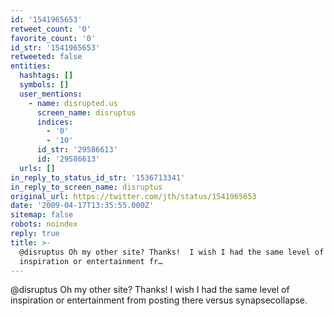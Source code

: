 ```yaml
---
id: '1541965653'
retweet_count: '0'
favorite_count: '0'
id_str: '1541965653'
retweeted: false
entities:
  hashtags: []
  symbols: []
  user_mentions:
    - name: disrupted.us
      screen_name: disruptus
      indices:
        - '0'
        - '10'
      id_str: '29586613'
      id: '29586613'
  urls: []
in_reply_to_status_id_str: '1536713341'
in_reply_to_screen_name: disruptus
original_url: https://twitter.com/jth/status/1541965653
date: '2009-04-17T13:35:55.000Z'
sitemap: false
robots: noindex
reply: true
title: >-
  @disruptus Oh my other site? Thanks!  I wish I had the same level of
  inspiration or entertainment fr…
---
```


@disruptus Oh my other site? Thanks!  I wish I had the same level of inspiration or entertainment from posting there versus synapsecollapse.